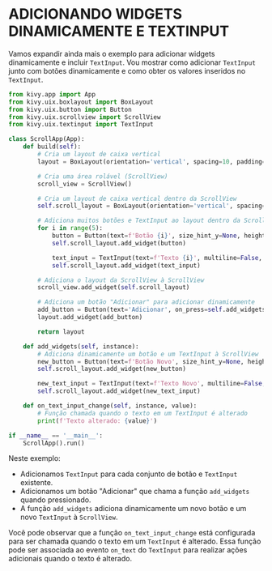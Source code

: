 # ADICIONANDO WIDGETS DINAMICAMENTE E TEXTINPUT
Vamos expandir ainda mais o exemplo para adicionar widgets dinamicamente e incluir `TextInput`. Vou mostrar como adicionar `TextInput` junto com botões dinamicamente e como obter os valores inseridos no `TextInput`.

```python
from kivy.app import App
from kivy.uix.boxlayout import BoxLayout
from kivy.uix.button import Button
from kivy.uix.scrollview import ScrollView
from kivy.uix.textinput import TextInput

class ScrollApp(App):
    def build(self):
        # Cria um layout de caixa vertical
        layout = BoxLayout(orientation='vertical', spacing=10, padding=10)

        # Cria uma área rolável (ScrollView)
        scroll_view = ScrollView()

        # Cria um layout de caixa vertical dentro da ScrollView
        self.scroll_layout = BoxLayout(orientation='vertical', spacing=10, size_hint_y=None, height=500)

        # Adiciona muitos botões e TextInput ao layout dentro da ScrollView
        for i in range(5):
            button = Button(text=f'Botão {i}', size_hint_y=None, height=40)
            self.scroll_layout.add_widget(button)

            text_input = TextInput(text=f'Texto {i}', multiline=False, height=40)
            self.scroll_layout.add_widget(text_input)

        # Adiciona o layout da ScrollView à ScrollView
        scroll_view.add_widget(self.scroll_layout)

        # Adiciona um botão "Adicionar" para adicionar dinamicamente
        add_button = Button(text='Adicionar', on_press=self.add_widgets)
        layout.add_widget(add_button)

        return layout

    def add_widgets(self, instance):
        # Adiciona dinamicamente um botão e um TextInput à ScrollView
        new_button = Button(text=f'Botão Novo', size_hint_y=None, height=40)
        self.scroll_layout.add_widget(new_button)

        new_text_input = TextInput(text=f'Texto Novo', multiline=False, height=40)
        self.scroll_layout.add_widget(new_text_input)

    def on_text_input_change(self, instance, value):
        # Função chamada quando o texto em um TextInput é alterado
        print(f'Texto alterado: {value}')

if __name__ == '__main__':
    ScrollApp().run()
```

Neste exemplo:

- Adicionamos `TextInput` para cada conjunto de botão e `TextInput` existente.
- Adicionamos um botão "Adicionar" que chama a função `add_widgets` quando pressionado.
- A função `add_widgets` adiciona dinamicamente um novo botão e um novo `TextInput` à `ScrollView`.

Você pode observar que a função `on_text_input_change` está configurada para ser chamada quando o texto em um `TextInput` é alterado. Essa função pode ser associada ao evento `on_text` do `TextInput` para realizar ações adicionais quando o texto é alterado.

